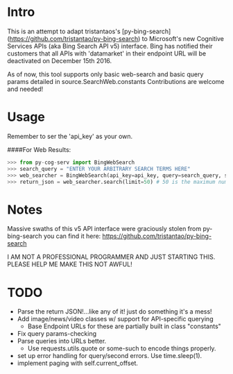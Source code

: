 
Intro
=====

This is an attempt to adapt tristantaos's [py-bing-search] (https://github.com/tristantao/py-bing-search) to Microsoft's new Cognitive Services APIs (aka Bing Search API v5) interface.
Bing has notified their customers that all APIs with 'datamarket' in their endpoint URL will be deactivated on December 15th 2016.

As of now, this tool supports only basic web-search and basic query params detailed in source.SearchWeb.constants
Contributions are welcome and needed!

Usage
=====

Remember to ser the 'api_key' as your own.

####For Web Results:
```py
>>> from py-cog-serv import BingWebSearch
>>> search_query = "ENTER YOUR ARBITRARY SEARCH TERMS HERE"
>>> web_searcher = BingWebSearch(api_key=api_key, query=search_query, safe=False, headers=constants.HEADERS, addtnl_params=None) # see list of BASE_QUERY_PARAMS for compatible params. Must be in {param : value} format
>>> return_json = web_searcher.search(limit=50) # 50 is the maximum number results returned per query. Pagination is in the works.
```

Notes
=====

Massive swaths of this v5 API interface were graciously stolen from py-bing-search
you can find it here: https://github.com/tristantao/py-bing-search


I AM NOT A PROFESSIONAL PROGRAMMER AND JUST STARTING THIS.
PLEASE HELP ME MAKE THIS NOT AWFUL!


TODO
=====
* Parse the return JSON!...like any of it! just do something it's a mess!
* Add image/news/video classes w/ support for API-specific querying
    * Base Endpoint URLs for these are partially built in class "constants"
* Fix query params-checking
* Parse queries into URLs better.
    * Use requests.utils.quote or some-such to encode things properly.
* set up error handling for query/second errors. Use time.sleep(1).
* implement paging with self.current_offset.